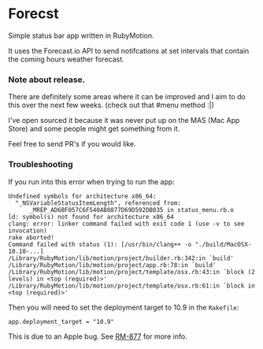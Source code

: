 Forecst
=======

Simple status bar app written in RubyMotion.

It uses the Forecast.io API to send notifcations at set intervals that contain the coming hours weather forecast.

### Note about release.

There are definitely some areas where it can be improved and I aim to do this over the next few weeks. (check out that #menu method :|)

I've open sourced it because it was never put up on the MAS (Mac App Store) and some people might get something
from it.

Feel free to send PR's if you would like.

### Troubleshooting

If you run into this error when trying to run the app:

```
Undefined symbols for architecture x86_64:
  "_NSVariableStatusItemLength", referenced from:
      _MREP_AD6BF057C6F540AB8877D69D592DB035 in status_menu.rb.o
ld: symbol(s) not found for architecture x86_64
clang: error: linker command failed with exit code 1 (use -v to see invocation)
rake aborted!
Command failed with status (1): [/usr/bin/clang++ -o "./build/MacOSX-10.10-...]
/Library/RubyMotion/lib/motion/project/builder.rb:342:in `build'
/Library/RubyMotion/lib/motion/project/app.rb:78:in `build'
/Library/RubyMotion/lib/motion/project/template/osx.rb:43:in `block (2 levels) in <top (required)>'
/Library/RubyMotion/lib/motion/project/template/osx.rb:61:in `block in <top (required)>'
```

Then you will need to set the deployment target to 10.9 in the `Rakefile`:

    app.deployment_target = "10.9"

This is due to an Apple bug. See [RM-877](http://hipbyte.myjetbrains.com/youtrack/issue/RM-887) for more info.
